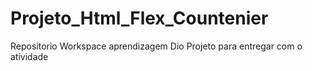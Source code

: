 # Projeto_Html_Flex_Countenier
Repositorio Workspace aprendizagem Dio
Projeto para entregar com o atividade
